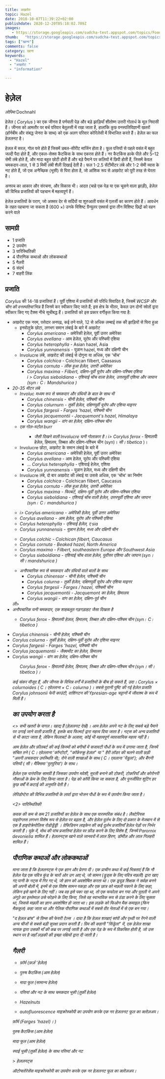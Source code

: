 ```yaml
---
title: अखरोट 
topic: Hazel
date: 2018-10-07T11:39:22+02:00
publishdate: 2020-12-20T05:18:02.709Z
images: 
   - https://storage.googleapis.com/sudcha-test.appspot.com/topics/Food/hazel/1.jpeg
thumb:   "https://storage.googleapis.com/sudcha-test.appspot.com/topics/Food/hazel/thumb.jpeg"
tags: ["खाना"]
comments: false
category: खाना
keywords: 
  - "Hazel"
  - "अखरोट "
  - "information"

---
```

<h1> हेज़ेल </h1> <p> </p> <p> <i> लोपिमा </i> Dochnahl </p> <p> हेज़ेल (<i> Corylus </i>) का एक जीनस है पर्णपाती पेड़ और बड़े झाड़ियाँ शीतोष्ण उत्तरी गोलार्ध के मूल निवासी हैं। जीनस को आमतौर पर बर्च परिवार बेतुलसी में रखा जाता है, हालांकि कुछ वनस्पतिविज्ञानी खतरों (हॉर्नबीम और संबद्ध जेनरा के साथ) को एक अलग परिवार कोरिलेसी में विभाजित करते हैं। हेज़ेल का फल हेज़लनट है। </p> <p> हेज़ल में सरल, गोल पत्ते होते हैं जिसमें डबल-सीरीट मार्जिन होता है। फूल पत्तियों से पहले वसंत में बहुत जल्दी पैदा होते हैं, और एकल-सेक्स कैटकिंस के साथ एकरस होते हैं। नर कैटकिंस हल्के पीले और 5–12 सेमी लंबे होते हैं, और मादा बहुत छोटी होती हैं और बड़े पैमाने पर कलियों में छिपी होती हैं, जिसमें केवल चमकदार-लाल, 1 से 3 मिमी लंबी शैली दिखाई देती है। फल 1-2.5 सेंटीमीटर लंबे और 1-2 सेमी व्यास के नट होते हैं, जो एक अनैच्छिक (भूसी) से घिरा होता है, जो आंशिक रूप से अखरोट को पूरी तरह से घेरता है। </p> <p> अनपच का आकार और संरचना, और विकास भी। आदत (चाहे एक पेड़ या एक चूसने वाला झाड़ी), हेज़ेल की विभिन्न प्रजातियों की पहचान में महत्वपूर्ण हैं। </p> <p> हेज़ेल प्रजातियों के पराग, जो अक्सर देर से सर्दियों या शुरुआती वसंत में एलर्जी का कारण होते हैं। आवर्धन के तहत पहचाना जा सकता है (600 ×) उनके विशिष्ट ग्रैन्युलर एक्सर्स द्वारा तीन विशिष्ट छिद्रों को वहन करने वाले </p> <h2> सामग्री </h2> <ul> <li> 1 प्रजाति </li> <li> 2 उपयोग </li> <li> 3 पारिस्थितिकी </li> <li> 4 पौराणिक कथाओं और लोककथाओं </li> <li> 5 गैलरी </li> <li> 6 संदर्भ </li> <li> 7 बाहरी लिंक </li> </ul> <h2> प्रजाति </h2> <p> <i> Corylus </i> की 14-18 प्रजातियां हैं। पूर्वी एशिया में प्रजातियों की परिधि विवादित है, जिसमें <i> WCSP </i> और <i> चीन की वनस्पतियां </i> भिन्न हैं जिनमें कर स्वीकार किए जाते हैं; इस क्षेत्र के भीतर, केवल उन दोनों स्रोतों द्वारा स्वीकार किए गए टैक्स नीचे सूचीबद्ध हैं। प्रजातियों को इस प्रकार वर्गीकृत किया गया है: </p> <ul> <li> अखरोट एक नरम, पत्तेदार अनपढ़, कई तने वाले, 12 से अधिक लम्बाई तक की झाड़ियों से घिरा हुआ <ul> <li> इनवोलुक्रे छोटा, लगभग समान लंबाई के बारे में अखरोट <ul> <li> <i> Corylus americana </i> - अमेरिकी हेज़ेल, पूर्वी उत्तर अमेरिका </li> <li> <i> Corylus avellana </i> - आम हेज़ेल, यूरोप और पश्चिमी एशिया </i li> <li> <i> Corylus heterophylla </i> - Asian hazel, Asia </li> <li> <i> Corylus yunnanensis </i> - युन्नान hazel, मध्य और दक्षिणी चीन </li> </ul > </li> <li> Involucre लंबे, अखरोट की लंबाई से दोगुना या अधिक, एक 'चोंच' <ul> <li> <i> Corylus colchica </i> - Colchican filbert, Caasasus </li> <li> <i> Corylus cornuta </​​i> - लीक हुआ हेज़ेल, उत्तरी अमेरिका </li> <li> <i> Corylus maxima </i> - Filbert, दक्षिण-पूर्वी यूरोप और दक्षिण-पश्चिम एशिया </li> <i> i > Corylus sieboldiana </i> - एशियाई चोंच वाला हेज़ेल, उत्तरपूर्वी एशिया और जापान (syn। <i> C। Mandshurica </i>) </li> </ul> </li> </ul> </li> <li> 20-35 मीटर लंबे <ul> <li> Involuc मध्यम रूप से चमकदार और ग्रंथियों के बाल के साथ भी <ul> <li> <i> Corylus chinensis </i> - चीनी हेज़ेल, पश्चिमी चीन </li> <li> <i> Corylus colurnurn </i> - तुर्की हेज़ेल, दक्षिणपूर्वी यूरोप और एशिया माइनर </li> <li> <i> Corylus fargesii </i> - Farges 'hazel, पश्चिमी चीन </li> <li> <i> Corylus jacquemontii </i> - Jacquemont's hazel, Himalaya </li> <li> <i> Corylus wangii </i> - वांग का हेज़ेल, दक्षिण-पश्चिम चीन </li> </ul> </li> <li> एक गोल-मटोल burr <ul> <ul> <li> जैसी दिखने वाली Involucre घनी गोलाकार है। i> Corylus ferox </i> - हिमालयी हेज़ेल, हिमालय, तिब्बत और दक्षिण-पश्चिम चीन (syn)। <I> सी। tibetica </i>)। </li> </ul> </li> </ul> </li> </ul> <ul> <li> Involucre छोटा, अखरोट के समान लंबाई के बारे में <ul> <li> <i> Corylus americana </i> - अमेरिकी हेज़ेल, पूर्वी उत्तर अमेरिका </li> <li> <i> Corylus avellana </i> - आम हेज़ेल, यूरोप और पश्चिमी एशिया </li> <li> ... <i> Corylus heterophylla </i> - एशियाई हेज़ेल, एशिया </li> <li> <i> Corylus yunnanensis </i> - युन्नान हेज़ेल, मध्य और दक्षिणी चीन </li> </ul> </li> <li> Involucre लंबे, दो बार अखरोट की लंबाई या उससे अधिक, एक 'चोंच' का निर्माण <ul> <li> <i> Corylus colchica </i> - Colchican filbert, Caucasus </li> <li> <i> Corylus cornuta </​​i> - लीक हुआ हेज़ेल, उत्तरी अमेरिका </li> <li> <i> Corylus maxima </i> - फिल्बर्ट, दक्षिण-पूर्वी यूरोप और दक्षिण-पश्चिम एशिया </li> <li> <i> Corylus sieboldiana <// i> - एशियाई चोंच वाली हेज़ेल, उत्तरपूर्वी एशिया और जापान (syn। <i> C। mandshurica </i>) </li> </ul> </li> </ul> <ul> <li> i> Corylus americana </i> - अमेरिकी हेज़ेल, पूर्वी उत्तर अमेरिका </li> <li> <i> Corylus avellana </i> - आम हेज़ेल, यूरोप और पश्चिमी एशिया </li> <li> <i> Corylus heterophylla </i> - एशियाई हेज़ेल, ए sia </li> <li> <i> Corylus yunnanensis </i> - युन्नान हेज़ेल, मध्य और दक्षिणी चीन </li> </ul> <ul> <li> <i> Corylus colchic </i> - Colchican filbert, Caucasus </li> <li> <i> Corylus cornuta </​​i> - Beaked hazel, North America </li> <li> <i> Corylus maxima </i> - Filbert, southeastern Europe और Southwest Asia </li> <li> <i> Corylus sieboldiana </i> - एशियाई चोंच वाला हेज़ेल, पूर्वोत्तर एशिया और जापान (syn। <I> सी। mandshurica </i>) </li> </ul> <ul> <li> अनौपचारिक रूप से चमकदार और ग्रंथियों वाले बालों के साथ <ul> <li> <i> Corylus chinensor </i> - चीनी हेज़ेल, पश्चिमी चीन </li> <li> <i> Corylus colurna </i> - तुर्की हेज़ेल, दक्षिणपूर्वी यूरोप और एशिया माइनर </li> <li> <i> Corylus fargesii </i> - Farges / hazel, पश्चिमी चीन </li > <li> <i> Corylus jacquemontii </i> - Jacquemont का हेज़ेल, हिमालय </li> <li> <i> Corylus wangii </i> - वांग का हेज़ेल, दक्षिण-पूर्व चीन </li> </ul> </ul> ली> <li> अनौपचारिक घनी चमकदार, एक शाहबलूत गड़गड़ाहट जैसा दिखता है <ul> <li> <i> Corylus ferox </i> - हिमालयी हेज़ल, हिमालय, तिब्बत और दक्षिण-पश्चिम चीन (syn। <i> C। tibetica </i) >) </li> </ul> </li> </ul> <ul> <li> <i> Corylus chinensis </i> - चीनी हेज़ेल, पश्चिमी चीन </li> <li> <i> Corylus colurna </i> - तुर्की हेज़ेल, दक्षिण-पूर्वी यूरोप और एशिया माइनर </li> <li> <i> Corylus fargesii </i> - Farges 'hazel, पश्चिमी चीन </li> <li> <i> Corylus jacquemontii </i> - जैक्वमोंट का हेज़ेल, हिमालय </li> <li> <i> Corylus wangii </i> - वांग का हेज़ेल, दक्षिण-पश्चिम चीन </li> </ul> <ul> <ul> <i> Corylus ferox </i> - हिमालयी हेज़ेल, हिमालय, तिब्बत और दक्षिण-पश्चिम चीन (syn। <I> सी। tibetica </i>)। </li> </ul> <p> कई संकर मौजूद हैं, और जीनस के विभिन्न वर्गों में प्रजातियों के बीच हो सकते हैं, उदा। <i> Corylus × colurnoides </i> (<i> C। एवेल्लाना </i> × <i> C। colurna </i>)। सबसे पुरानी पुष्टि की गई हेज़ेल प्रजाति <i> Corylus johnsonii </i> फेरी काउंटी, वाशिंगटन की Ypresian-age चट्टानों में जीवाश्म के रूप में मिली है। </p> <h2> का उपयोग करता है </h2> <> सभी खतरों के पागल। खाद्य हैं (हेज़लनट देखें)। आम हेज़ेल अपने नट के लिए सबसे बड़े पैमाने पर उगाई जाने वाली प्रजाति है, इसके बाद फिल्मर्ट द्वारा महत्व दिया जाता है। नट्स को अन्य प्रजातियों से भी काटा जाता है, लेकिन फिलाबर्ट के अलावा, कोई भी महत्वपूर्ण व्यावसायिक महत्व नहीं है। </p> <p> आम हेज़ेल और फ़ीलबर्ट की कई किस्मों को बगीचों में सजावटी पौधों के रूप में उगाया जाता है, जिनमें संचित तने (<i> C। एवेल्लाना </i> 'कॉन्टोर्टा', "कॉर्कस्क्रू हेज़ल" या " हैरी लॉडर की चलने वाली छड़ी "अपनी लचकदार उपस्थिति से); रोने वाली शाखाओं के साथ (<i> C। एवलाना </i> 'पेंडुला'); और बैंगनी पत्तियों (<i> सी। मैक्सिमा </i> 'पुरपुरिया') के साथ। </p> <p> हेज़ेल एक पारंपरिक सामग्री है जिसका उपयोग मवेशी, मुरली बनाने की टोकरी, टोकरियाँ और कोरोनरी नौकाओं के फ्रेम के लिए किया जाता है। पेड़ को कॉपी किया जा सकता है, और पुनर्जीवित शूटिंग हर कुछ वर्षों में कटाई की अनुमति देती है। </p> <p> लेपिडोप्टेरा की विभिन्न प्रजातियों के लार्वा द्वारा भोजन पौधों के रूप में उपयोग किया जाता है। </p> <2> पारिस्थितिकी </h2> <p> कवक की कम से कम 21 प्रजातियों का हेज़ेल के साथ एक पारस्परिक संबंध है। <i> लैक्टेरियस पाइरोग्लस </i> लगभग विशेष रूप से हेज़ेल पर बढ़ता है, और हेज़ेल दुर्लभ के लिए दो प्रकार के मेजबान में से एक है <i> हाइपोक्रेपोज़िस रोडोड्रेंड्री </i>। ग्रेफिडियन लाइकेन की कई दुर्लभ प्रजातियाँ हेज़ेल पेड़ों पर निर्भर करती हैं। यूके में, मोथ की पांच प्रजातियां हेज़ेल पर फ़ीड करने के लिए विशेष हैं, जिनमें <i> Parornix devoniella </i> शामिल हैं। हेज़लनट्स खाने वाले जानवरों में लाल हिरण, डॉर्मोज़ और लाल गिलहरी शामिल हैं। </p> <h2> पौराणिक कथाओं और लोककथाओं </h2> <p> माना जाता है कि हेज़लनट्स ने एक ज्ञान और प्रेरणा दी। एक प्राचीन कथा में कई भिन्नताएं हैं कि नौ हेज़ेल पेड़ एक पवित्र कुंड के चारों ओर उग आए थे, जो सामन (ड्रूड्स के लिए पवित्र मछली) द्वारा खाए गए पानी के नट्स में गिर गए थे, जो ज्ञान को अवशोषित करता था। एक ड्र्यूड शिक्षक ने सर्वज्ञ बनने की अपनी बोली में, इनमें से एक विशेष सामन पकड़ा और एक छात्र को मछली पकाने के लिए कहा, लेकिन इसे खाने के लिए नहीं। जब वह इसे पका रहा था, तो एक फफोला बन गया और पुतली ने अपने अंगूठे का इस्तेमाल उसे फोड़ने के लिए किया, जिसे वह स्वाभाविक रूप से ठंडा करने के लिए चूसता था, जिससे मछली का ज्ञान अवशोषित हो जाता था। इस लड़के को फिओन मैक कमाइल (फिन मैककूल) कहा जाता था और गेलिक पौराणिक कथाओं में सबसे वीर नेताओं में से एक बन गया। </p> <p> "द हेज़ल ब्रांच" से <i> ग्रिम्स की फेयरी टेल्स </i>। दावा है कि हेज़ल शाखाएं सांपों और पृथ्वी पर रेंगने वाली अन्य चीजों से सबसे बड़ी सुरक्षा प्रदान करती हैं। ग्रिम की कहानी "सिंड्रेला" में, एक हेज़ेल शाखा नायक द्वारा उसकी माँ की कब्र पर लगाई जाती है और एक पेड़ के रूप में विकसित होती है, जो उस स्थान पर है जहाँ लड़की की इच्छा पक्षियों द्वारा दी जाती है। </p> <h2> गैलरी </h2> <ul> <li> <p> फ़ॉर्म (फ़र्ज़ 'हेज़ेल) </p> </li> <li> <p> पुरुष कैटकिंस (आम हेज़ेल) </p > </li> <li> <p> मादा फूल (सामान्य हेज़ेल) </p> </li> <li> <p> पत्तियां और नट के साथ चमकदार भूसी (तुर्की हेज़ेल) </p> </li> <li> <p> Hazelnuts </p> </li> <li> autofluorescence माइक्रोस्कोपी का उपयोग करके एक नर हेज़लनट फूल का क्लोज़अप। </p> </li> </ul> <p> फ़ॉर्म (Farges 'hazel)। ) </p> <p> पुरुष कैटकिंस (आम हेज़ेल) </p> <p> मादा फूल (आम हेज़ेल) </p> <p> स्पाई भूसी (तुर्की हेज़ेल) के साथ पत्तियां और नट </p> <p> > हेज़लनट्स </p> <p> ऑटोफ्लोरेसेंस माइक्रोस्कोपी का उपयोग करके एक नर हेज़लनट फूल का क्लोज़अप। </p> 